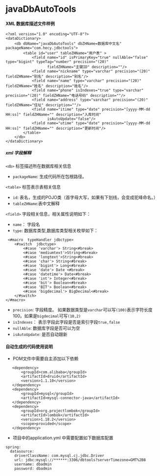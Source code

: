 # javaDbAutoTools
#### XML 数据库描述文件样例
```
<?xml version="1.0" encoding="UTF-8"?>
<dataDictionary>
    <db dbName="javaDbAutoTools" dbZHName=数据库中文名" packageName="com.hecy.jdbctools">
        <table id="user" tableZHName="用户表" >
            <field name="id" isPrimaryKey="true" nullAble="false" type="bigint" typeTag="number" precision="(20)"
                   fieldZHName="主键ID" description=""/>
            <field name="nickname" type="varchar" precision="(20)" fieldZHName="别名" description="别名"/>
            <field name="name" type="varchar" precision="(20)" fieldZHName="姓名" description="姓名"/>
            <field name="phone" isIndexes="true" type="varchar" precision="(20)" fieldZHName="电话号码" description=""/>
            <field name="address" type="varchar" precision="(20)" fieldZHName="住址" description=""/>
            <field name="itime" type="date" precision="[yyyy-MM-dd HH:ss]" fieldZHName="" description="入库时间"
                   isAutoUpdate="false"/>
            <field name="utime" type="date" precision="[yyyy-MM-dd HH:ss]" fieldZHName="" description="更新时间"/>
        </table>
    </db>
</dataDictionary>
```
##### xml 字段解释
`<db>` 标签描述所在数据库相关信息
- `packageName`: 生成代码所在包根路径。

`<table>` 标签表示表相关信息
- `id`: 表名，生成的POJO类（首字母大写，如果有下划线，会变成驼峰命名。）
- `tableZHName`:表中文解释

`<field>` 字段相关信息，相关属性说明如下：
- `name`： 字段名
-  `type`: 数据库类型,数据库类型相关枚举如下：
```
 <#macro  typeHandler jdbctype>
    <#switch  jdbctype>
        <#case 'varchar'> String<#break>
        <#case 'mediumtext'>String<#break>
        <#case 'longtext'>String<#break>
        <#case 'char'> String<#break>
        <#case 'bigint'> Long<#break>
        <#case 'date'> Date <#break>
        <#case 'datetime'> Date<#break>
        <#case 'int'> Integer<#break>
        <#case 'bit'> Boolean<#break>
        <#case 'BIT'> Boolean<#break>
        <#case 'bigdecimal'> BigDecimal<#break>
    </#switch>
</#macro>
```
- `precision`: 字段精度。 如果数据类型是`varchar`可以写`(100)`表示字符长度100。如果是`bigdecimal`可写`(10,2)`
- `isIndexes`： 表示字段此字段是否是索引字段`true,false`
- `nullAble`: 数据库字段是否可以为空  
- `isAutoUpdate`: 是否自动跟新



#### 自动生成的代码使用说明
- POM文件中需要自主添加以下依赖
 ```
    <dependency>
        <groupId>com.alibaba</groupId>
        <artifactId>druid</artifactId>
        <version>1.1.10</version>
    </dependency>
    <dependency>
        <groupId>mysql</groupId>
        <artifactId>mysql-connector-java</artifactId>
    </dependency>
    <dependency>
        <groupId>org.projectlombok</groupId>
        <artifactId>lombok</artifactId>
        <version>1.18.2</version>
        <scope>provided</scope>
    </dependency>
 ```
- 项目中的application.yml 中需要配置如下数据库配置
```
spring:
  datasource:
    driverClassName: com.mysql.cj.jdbc.Driver
    url: jdbc:mysql://******:3306/dbtools?serverTimezone=GMT%2B8
    username: dbadmin
    password: dbadmin


```

